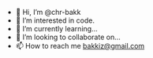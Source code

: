 - 👋 Hi, I’m @chr-bakk
- 👀 I’m interested in code.
- 🌱 I’m currently learning...
- 💞️ I’m looking to collaborate on...
- 📫 How to reach me bakkiz@gmail.com

<!---
chr-bakk/chr-bakk is a ✨ special ✨ repository because its `README.md` (this file) appears on your GitHub profile.
You can click the Preview link to take a look at your changes.
--->
